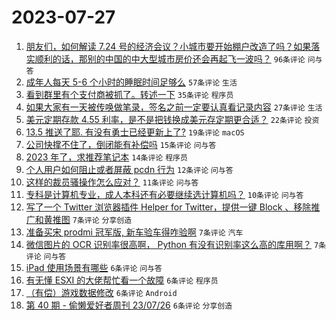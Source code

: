 # 2023-07-27

1. [朋友们，如何解读 7.24 号的经济会议？小城市要开始棚户改造了吗？如果落实顺利的话，那别的中国的中大型城市房价还会再起飞一波吗？](https://www.v2ex.com/t/960065) `96条评论` `问与答`
1. [成年人每天 5-6 个小时的睡眠时间足够么](https://www.v2ex.com/t/960074) `57条评论` `生活`
1. [看到群里有个支付商被抓了。转述一下](https://www.v2ex.com/t/960078) `35条评论` `程序员`
1. [如果大家有一天被传唤做笔录，签名之前一定要认真看记录内容](https://www.v2ex.com/t/960076) `27条评论` `生活`
1. [美元定期存款 4.55 利率，是不是把钱换成美元存定期更合适？](https://www.v2ex.com/t/960069) `22条评论` `投资`
1. [13.5 推送了耶. 有没有勇士已经更新上了?](https://www.v2ex.com/t/960070) `19条评论` `macOS`
1. [公司快撑不住了，倒闭能有补偿吗](https://www.v2ex.com/t/960095) `15条评论` `问与答`
1. [2023 年了，求推荐笔记本](https://www.v2ex.com/t/960085) `14条评论` `程序员`
1. [个人用户如何阻止或者屏蔽 pcdn 行为](https://www.v2ex.com/t/960068) `12条评论` `问与答`
1. [这样的裁员骚操作怎么应对？](https://www.v2ex.com/t/960084) `11条评论` `问与答`
1. [专科是计算机专业，成人本科还有必要继续选计算机吗？](https://www.v2ex.com/t/960075) `10条评论` `问与答`
1. [写了一个 Twitter 浏览器插件 Helper for Twitter，提供一键 Block 、移除推广和黄推图](https://www.v2ex.com/t/960097) `7条评论` `分享创造`
1. [准备买宋 prodmi 冠军版, 新车验车得咋验啊](https://www.v2ex.com/t/960087) `7条评论` `汽车`
1. [微信图片的 OCR 识别率很高啊， Python 有没有识别率这么高的库用啊？](https://www.v2ex.com/t/960062) `7条评论` `问与答`
1. [iPad 使用场景有哪些](https://www.v2ex.com/t/960100) `6条评论` `问与答`
1. [有无懂 ESXI 的大佬帮忙看一个故障](https://www.v2ex.com/t/960072) `6条评论` `程序员`
1. [（有偿）游戏数据修改](https://www.v2ex.com/t/960066) `6条评论` `Android`
1. [第 40 期 - 偷懒爱好者周刊 23/07/26](https://www.v2ex.com/t/960061) `6条评论` `分享创造`
